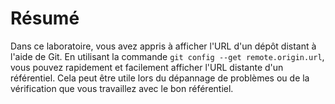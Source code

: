 # Résumé

Dans ce laboratoire, vous avez appris à afficher l'URL d'un dépôt distant à l'aide de Git. En utilisant la commande `git config --get remote.origin.url`, vous pouvez rapidement et facilement afficher l'URL distante d'un référentiel. Cela peut être utile lors du dépannage de problèmes ou de la vérification que vous travaillez avec le bon référentiel.
